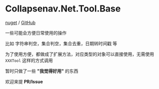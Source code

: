 # Collapsenav.Net.Tool.Base

[nuget](https://www.nuget.org/packages/Collapsenav.Net.Tool) / [GitHub](https://github.com/CollapseNav/Collapsenav.Net.Tool/tree/main/Tool/Collapsenav.Net.Tool)

一些可能会方便日常使用的操作

比如 字符串判空，集合判空，集合去重，日期转时间戳 等

为了使用方便，都做成了扩展方法，对应类型的对象可以直接使用，无需使用 `XXXTool` 这样的方式调用

暂时只做了一些 **"我觉得好用"** 的东西

欢迎来提 **PR/Issue**


